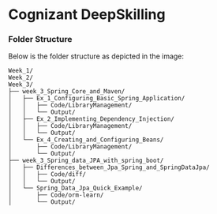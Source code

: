 # Cognizant DeepSkilling


### Folder Structure

Below is the folder structure as depicted in the image:

```
Week_1/
Week_2/
Week_3/
├── week_3_Spring_Core_and_Maven/
│   ├── Ex_1_Configuring_Basic_Spring_Application/
│   │   ├── Code/LibraryManagement/
│   │   └── Output/
│   ├── Ex_2_Implementing_Dependency_Injection/
│   │   ├── Code/LibraryManagement/
│   │   └── Output/
│   └── Ex_4_Creating_and_Configuring_Beans/
│       ├── Code/LibraryManagement/
│       └── Output/
├── week_3_Spring_data_JPA_with_spring_boot/
│   ├── Differences_between_Jpa_Spring_and_SpringDataJpa/
│   │   ├── Code/diff/
│   │   └── Output/
│   └── Spring_Data_Jpa_Quick_Example/
│       ├── Code/orm-learn/
│       └── Output/
```

```

